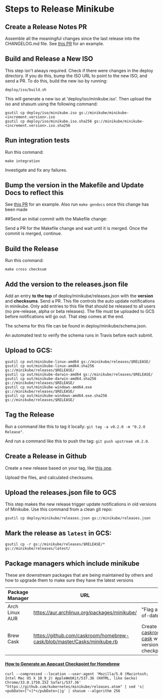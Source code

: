 # Steps to Release Minikube

## Create a Release Notes PR

Assemble all the meaningful changes since the last release into the CHANGELOG.md file.
See [this PR](https://github.com/kubernetes/minikube/pull/164) for an example.

## Build and Release a New ISO

This step isn't always required. Check if there were changes in the deploy directory.
If you do this, bump the ISO URL to point to the new ISO, and send a PR.
To do this, build the new iso by running:
```shell
deploy/iso/build.sh
```
This will generate a new iso at 'deploy/iso/minikube.iso'.  Then upload the iso and shasum using the following command:
```shell
gsutil cp deploy/iso/minikube.iso gs://minikube/minikube-<increment.version>.iso
gsutil cp deploy/iso/minikube.iso.sha256 gs://minikube/minikube-<increment.version>.iso.sha256
```

## Run integration tests

Run this command:
```shell
make integration
```
Investigate and fix any failures.

## Bump the version in the Makefile and Update Docs to reflect this

See [this PR](https://github.com/kubernetes/minikube/pull/165) for an example.
Also run `make gendocs` once this change has been made


##Send an initial commit with the Makefile change:

Send a PR for the Makefile change and wait until it is merged.  Once the commit is merged, continue.

## Build the Release

Run this command:

```shell
make cross checksum
```

## Add the version to the releases.json file

Add an entry **to the top** of deploy/minikube/releases.json with the **version** and **checksums**.
Send a PR.
This file controls the auto update notifications in minikube.
Only add entries to this file that should be released to all users (no pre-release, alpha or beta releases).
The file must be uploaded to GCS before notifications will go out. That step comes at the end.

The schema for this file can be found in deploy/minikube/schema.json.

An automated test to verify the schema runs in Travis before each submit.

## Upload to GCS:

```shell
gsutil cp out/minikube-linux-amd64 gs://minikube/releases/$RELEASE/
gsutil cp out/minikube-linux-amd64.sha256 gs://minikube/releases/$RELEASE/
gsutil cp out/minikube-darwin-amd64 gs://minikube/releases/$RELEASE/
gsutil cp out/minikube-darwin-amd64.sha256 gs://minikube/releases/$RELEASE/
gsutil cp out/minikube-windows-amd64.exe gs://minikube/releases/$RELEASE/
gsutil cp out/minikube-windows-amd64.exe.sha256 gs://minikube/releases/$RELEASE/
```

## Tag the Release

Run a command like this to tag it locally: `git tag -a v0.2.0 -m "0.2.0 Release"`.

And run a command like this to push the tag: `git push upstream v0.2.0`.

## Create a Release in Github

Create a new release based on your tag, like [this one](https://github.com/kubernetes/minikube/releases/tag/v0.2.0).

Upload the files, and calculated checksums.

## Upload the releases.json file to GCS

This step makes the new release trigger update notifications in old versions of Minikube.
Use this command from a clean git repo:

```shell
gsutil cp deploy/minikube/releases.json gs://minikube/releases.json
```

## Mark the release as `latest` in GCS:

```shell
gsutil cp -r gs://minikube/releases/$RELEASE/* gs://minikube/releases/latest/
```

## Package managers which include minikube

These are downstream packages that are being maintained by others and how to upgrade them to make sure they have the latest versions

| Package Manager | URL | TODO |
| --- | --- | --- |
| Arch Linux AUR | https://aur.archlinux.org/packages/minikube/ | "Flag as package out-of-date"
| Brew Cask | https://github.com/caskroom/homebrew-cask/blob/master/Casks/minikube.rb | Create a new PR in [caskroom/homebrew-cask](https://github.com/caskroom/homebrew-cask) with an updated version and appcast checkpoint

#### [How to Generate an Appcast Checkpoint for Homebrew](https://github.com/caskroom/homebrew-cask/blob/master/doc/cask_language_reference/stanzas/appcast.md)
`curl --compressed --location --user-agent 'Mozilla/5.0 (Macintosh; Intel Mac OS X 10_9_2) AppleWebKit/537.36 (KHTML, like Gecko) Chrome/33.0.1750.152 Safari/537.36' "https://github.com/kubernetes/minikube/releases.atom" | sed 's|<pubDate>[^<]*</pubDate>||g' | shasum --algorithm 256`
